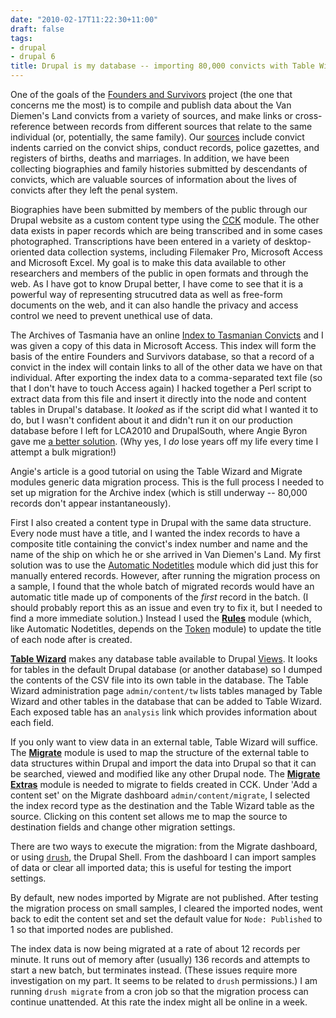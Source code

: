 ```yaml
---
date: "2010-02-17T11:22:30+11:00"
draft: false
tags:
- drupal
- drupal 6
title: Drupal is my database -- importing 80,000 convicts with Table Wizard and Migrate
---
```


One of the goals of the [Founders and Survivors](http://www.foundersandsurvivors.org/) project (the one that concerns me the most) is to compile and publish data about the Van Diemen's Land convicts from a variety of sources, and make links or cross-reference between records from different sources that relate to the same individual (or, potentially, the same family). Our [sources](http://www.archives.tas.gov.au/generic/convict_examples) include convict indents carried on the convict ships, conduct records, police gazettes, and registers of births, deaths and marriages. In addition, we have been collecting biographies and family histories submitted by descendants of convicts, which are valuable sources of information about the lives of convicts after they left the penal system.

Biographies have been submitted by members of the public through our Drupal website as a custom content type using the [CCK](http://drupal.org/project/cck) module. The other data exists in paper records which are being transcribed and in some cases photographed. Transcriptions have been entered in a variety of desktop-oriented data collection systems, including Filemaker Pro, Microsoft Access and Microsoft Excel. My goal is to make this data available to other researchers and members of the public in open formats and through the web. As I have got to know Drupal better, I have come to see that it is a powerful way of representing strucutred data as well as free-form documents on the web, and it can also handle the privacy and access control we need to prevent unethical use of data.

The Archives of Tasmania have an online [Index to Tasmanian Convicts](http://portal.archives.tas.gov.au/menu.aspx?search=11) and I was given a copy of this data in Microsoft Access. This index will form the basis of the entire Founders and Survivors database, so that a record of a convict in the index will contain links to all of the other data we have on that individual. After exporting the index data to a comma-separated text file (so that I don't have to touch Access again) I hacked together a Perl script to extract data from this file and insert it directly into the node and content tables in Drupal's database. It *looked* as if the script did what I wanted it to do, but I wasn't confident about it and didn't run it on our production database before I left for LCA2010 and DrupalSouth, where Angie Byron gave me [a better solution](http://www.lullabot.com/articles/drupal-data-imports-migrate-and-table-wizard). (Why yes, I *do* lose years off my life every time I attempt a bulk migration!)

Angie's article is a good tutorial on using the Table Wizard and Migrate modules generic data migration process. This is the full process I needed to set up migration for the Archive index (which is still underway -- 80,000 records don't appear instantaneously).

First I also created a content type in Drupal with the same data structure. Every node must have a title, and I wanted the index records to have a composite title containing the convict's index number and name and the name of the ship on which he or she arrived in Van Diemen's Land. My first solution was to use the [Automatic Nodetitles](http://drupal.org/project/auto_nodetitle) module which did just this for manually entered records. However, after running the migration process on a sample, I found that the whole batch of migrated records would have an automatic title made up of components of the *first* record in the batch. (I should probably report this as an issue and even try to fix it, but I needed to find a more immediate solution.) Instead I used the [**Rules**](http://drupal.org/project/rules) module (which, like Automatic Nodetitles, depends on the [Token](http://drupal.org/project/token) module) to update the title of each node after is created.

[**Table Wizard**](http://drupal.org/project/tw) makes any database table available to Drupal [Views](http://drupal.org/project/views). It looks for tables in the default Drupal database (or another database) so I dumped the contents of the CSV file into its own table in the database. The Table Wizard administration page `admin/content/tw` lists tables managed by Table Wizard and other tables in the database that can be added to Table Wizard. Each exposed table has an `analysis` link which provides information about each field.

If you only want to view data in an external table, Table Wizard will suffice. The [**Migrate**](http://drupal.org/project/migrate) module is used to map the structure of the external table to data structures within Drupal and import the data into Drupal so that it can be searched, viewed and modified like any other Drupal node. The [**Migrate Extras**](http://drupal.org/project/migrate_extras) module is needed to migrate to fields created in CCK. Under 'Add a content set' on the Migrate dashboard `admin/content/migrate`, I selected the index record type as the destination and the Table Wizard table as the source. Clicking on this content set allows me to map the source to destination fields and change other migration settings.

There are two ways to execute the migration: from the Migrate dashboard, or using [`drush`](http://drupal.org/project/drush), the Drupal Shell. From the dashboard I can import samples of data or clear all imported data; this is useful for testing the import settings.

By default, new nodes imported by Migrate are not published. After testing the migration process on small samples, I cleared the imported nodes, went back to edit the content set and set the default value for `Node: Published` to 1 so that imported nodes are published.

The index data is now being migrated at a rate of about 12 records per minute. It runs out of memory after (usually) 136 records and attempts to start a new batch, but terminates instead. (These issues require more investigation on my part. It seems to be related to `drush` permissions.) I am running `drush migrate` from a cron job so that the migration process can continue unattended. At this rate the index might all be online in a week.
